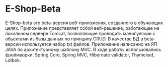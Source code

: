 # E-Shop-Beta
E-Shop-beta это beta-версия веб-приложения, созданного в обучающих целях.
Приложение представляет собой веб-решение, работающее на локальном сервере Tomcat, позволяющие проводить манипуляции с обьектами из базы данных по принципу CRUD.
В качестве БД в beta-версии используется набор txt файлов.
Приложение написанно на ЯП JAVA по архитектурному шаблону MVC.
В ходе работы использовались фреймворки: Spring Core, Spring MVC, Hibernate validator, Thymeleef, Lotbok.
